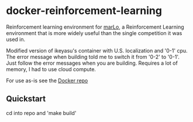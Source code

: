 # docker-reinforcement-learning

Reinforcement learning environment for [marLo](https://github.com/crowdAI/marLo), a Reinforcement Learning environment that is more widely useful than the single competition it was used in. 

Modified version of ikeyasu's container with U.S. localization and '0-1' cpu. The error message when building told me to switch it from '0-2' to '0-1'. Just follow the error messages when you are building. Requires a lot of memory, I had to use cloud compute.

For use as-is see the [Docker repo](https://cloud.docker.com/u/albertwujj/repository/docker/albertwujj/dmarlo)

## Quickstart
cd into repo and 'make build'

